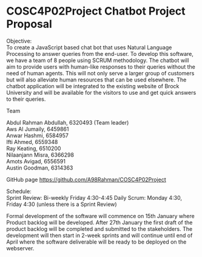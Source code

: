 # COSC4P02Project Chatbot Project Proposal 

Objective: </br>
To create a JavaScript based chat bot that uses Natural Language Processing to answer queries from the end-user. To develop this software, we have a team of 8 people using SCRUM methodology. The chatbot will aim to provide users with human-like responses to their queries without the need of human agents. This will not only serve a larger group of customers but will also alleviate human resources that can be used elsewhere. The chatbot application will be integrated to the existing website of Brock University and will be available for the visitors to use and get quick answers to their queries. 

Team  

Abdul Rahman Abdullah, 6320493 (Team leader) </br>
Aws Al Jumaily, 6459861  </br>
Anwar Hashmi, 6584957 </br>
Ifti Ahmed, 6559348 </br>
Ray Keating, 6510200 </br>
Nilaanjann Misra, 6366298 </br>
Amots Avigad, 6556591 </br>
Austin Goodman, 6314363 </br>

 
GitHub page 
https://github.com/A98Rahman/COSC4P02Project 


Schedule:</br>
Sprint Review: Bi-weekly Friday 4:30-4:45 
Daily Scrum: Monday 4:30, Friday 4:30 (unless there is a Sprint Review) 

Formal development of the software will commence on 15th January where Product backlog will be developed. After 27th January the first draft of the product backlog will be completed and submitted to the stakeholders. The development will then start in 2-week sprints and will continue until end of April where the software deliverable will be ready to be deployed on the webserver.  
